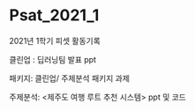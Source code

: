 # Psat_2021_1
2021년 1학기 피셋 활동기록

클린업 : 딥러닝팀 발표 ppt

패키지: 클린업/ 주제분석 패키지 과제

주제분석: <제주도 여행 루트 추천 시스템> ppt 및 코드
